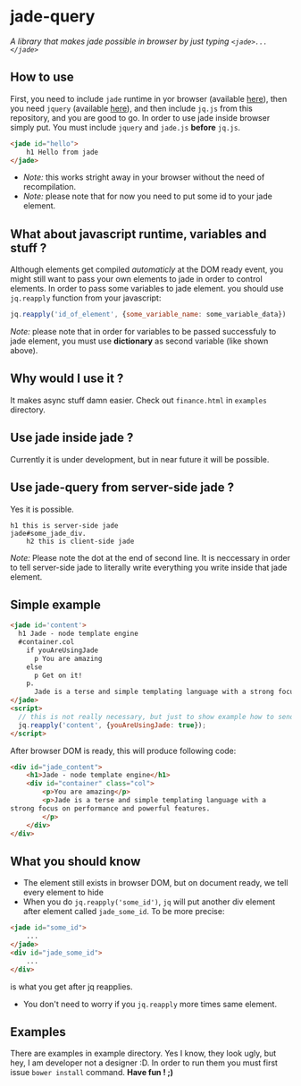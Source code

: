 jade-query
==========
*A library that makes jade possible in browser by just typing `<jade>...</jade>`*

How to use
----------
First, you need to include `jade` runtime in yor browser (available [here](https://raw.githubusercontent.com/visionmedia/jade/master/runtime.js)), then you need `jquery` (available [here](http://code.jquery.com/jquery-2.1.1.min.js)), and then include `jq.js` from this repository, and you are good to go. In order to use jade inside browser simply put. You must include `jquery` and `jade.js` **before** `jq.js`.
```html
<jade id="hello">
    h1 Hello from jade
</jade>
```
- *Note:* this works stright away in your browser without the need of recompilation.
- *Note:* please note that for now you need to put some id to your jade element.

What about javascript runtime, variables and stuff ?
----------------------------------------------------
Although <jade> elements get compiled *automaticly* at the DOM ready event, you might still want to pass your own elements to jade in order to control <jade> elements.
In order to pass some variables to jade element. you should use `jq.reapply` function from your javascript:
```javascript
jq.reapply('id_of_element', {some_variable_name: some_variable_data})
```
*Note:* please note that in order for variables to be passed successfuly to jade element, you must use **dictionary** as second variable (like shown above).

Why would I use it ?
--------------------
It makes async stuff damn easier. Check out `finance.html` in `examples` directory.

Use jade inside jade ?
----------------------
Currently it is under development, but in near future it will be possible.

Use jade-query from server-side jade ?
--------------------------------------
Yes it is possible.
```jade
h1 this is server-side jade
jade#some_jade_div.
    h2 this is client-side jade
```
*Note:* Please note the dot at the end of second line. It is neccessary in order to tell server-side jade to literally write everything you write inside that jade element.

Simple example
--------------
```html
<jade id='content'>
  h1 Jade - node template engine
  #container.col
    if youAreUsingJade
      p You are amazing
    else
      p Get on it!
    p.
      Jade is a terse and simple templating language with a strong focus on performance and powerful features.
</jade>
<script>
  // this is not really necessary, but just to show example how to send variables to jade
  jq.reapply('content', {youAreUsingJade: true});
</script>
```
After browser DOM is ready, this will produce following code:
```html
<div id="jade_content">
    <h1>Jade - node template engine</h1>
    <div id="container" class="col">
        <p>You are amazing</p>
        <p>Jade is a terse and simple templating language with a
strong focus on performance and powerful features.
        </p>
    </div>
</div>
```

What you should know
--------------------
- The <jade> element still exists in browser DOM, but on document ready, we tell every <jade> element to hide
- When you do `jq.reapply('some_id')`, `jq` will put another div element after <jade> element called `jade_some_id`. To be more precise:
```html
<jade id="some_id">
    ...
</jade>
<div id="jade_some_id">
    ...
</div>
```
is what you get after jq reapplies.
- You don't need to worry if you `jq.reapply` more times same element.

Examples
--------
There are examples in example directory. Yes I know, they look ugly, but hey, I am developer not a designer :D. In order to run them you must first issue `bower install` command.
**Have fun ! ;)**
